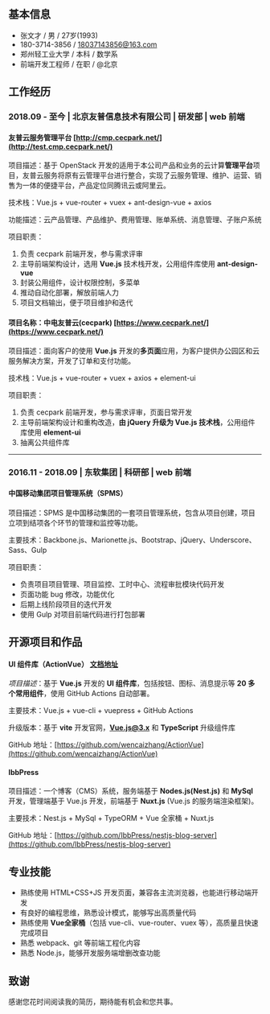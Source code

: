 
## 基本信息

+ 张文才 / 男 / 27岁(1993)
+ 180-3714-3856 / <a href="mailto:18037143856@163.com">18037143856@163.com</a>
+ 郑州轻工业大学 / 本科 / 数学系
+ 前端开发工程师 / 在职 / @北京


## 工作经历

### 2018.09 - 至今 | 北京友普信息技术有限公司 | 研发部 | web 前端

#### 友普云服务管理平台 [http://cmp.cecpark.net/](http://test.cmp.cecpark.net/)

项目描述：基于 OpenStack 开发的适用于本公司产品和业务的云计算**管理平台**项目，友普云服务将原有云管理平台进行整合，实现了云服务管理、维护、运营、销售为一体的便捷平台，产品定位同腾讯云或阿里云。

技术栈：Vue.js + vue-router + vuex + ant-design-vue + axios

功能描述：云产品管理、产品维护、费用管理、账单系统、消息管理、子账户系统

项目职责：

1. 负责 cecpark 前端开发，参与需求评审
2. 主导前端架构设计，选用 **Vue.js** 技术栈开发，公用组件库使用 **ant-design-vue**
3. 封装公用组件，设计权限控制，多菜单
4. 推动自动化部署，解放前端人力
5. 项目文档输出，便于项目维护和迭代

#### 项目名称：中电友普云(cecpark) [https://www.cecpark.net/](https://www.cecpark.net/)

项目描述：面向客户的使用 **Vue.js** 开发的**多页面**应用，为客户提供办公园区和云服务解决方案，开发了订单和支付功能。

技术栈：Vue.js + vue-router + vuex + axios + element-ui

项目职责：

1. 负责 cecpark 前端开发，参与需求评审，页面日常开发
2. 主导前端架构设计和重构改造，**由 jQuery 升级为 Vue.js 技术栈**，公用组件库使用 **element-ui**
3. 抽离公共组件库

---

### 2016.11 - 2018.09 | 东软集团 | 科研部 | web 前端

#### 中国移动集团项目管理系统（SPMS）

项目描述：SPMS 是中国移动集团的一套项目管理系统，包含从项目创建，项目立项到结项各个环节的管理和监控等功能。

主要技术：Backbone.js、Marionette.js、Bootstrap、jQuery、Underscore、Sass、Gulp

项目职责：

+ 负责项目项目管理、项目监控、工时中心、流程审批模块代码开发
+ 页面功能 bug 修改，功能优化
+ 后期上线阶段项目的迭代开发
+ 使用 Gulp 对项目前端代码进行打包部署

## 开源项目和作品

#### UI 组件库（ActionVue） [文档地址](https://coolfe.fun/ActionVue/)

*项目描述*：基于 **Vue.js** 开发的 **UI 组件库**，包括按钮、图标、消息提示等 **20 多个常用组件**，使用 GitHub Actions 自动部署。

主要技术：Vue.js + vue-cli + vuepress + GitHub Actions

升级版本：基于 **vite** 开发官网，**Vue.js@3.x** 和 **TypeScript** 升级组件库

GitHub 地址：[https://github.com/wencaizhang/ActionVue](https://github.com/wencaizhang/ActionVue)

#### IbbPress

项目描述：一个博客（CMS）系统，服务端基于 **Nodes.js(Nest.js)** 和 **MySql** 开发，管理端基于 Vue.js 开发，前端基于 **Nuxt.js** (Vue.js 的服务端渲染框架)。

主要技术：Nest.js + MySql + TypeORM + Vue 全家桶 + Nuxt.js

GitHub 地址：[https://github.com/IbbPress/nestjs-blog-server](https://github.com/IbbPress/nestjs-blog-server)



## 专业技能

- 熟练使用 HTML+CSS+JS 开发页面，兼容各主流浏览器，也能进行移动端开发
- 有良好的编程思维，熟悉设计模式，能够写出高质量代码
- 熟练使用 **Vue全家桶**（包括 vue-cli、vue-router、vuex 等），高质量且快速完成项目
- 熟悉 webpack、git 等前端工程化内容
- 熟悉 Node.js，能够开发服务端增删改查功能


## 致谢

感谢您花时间阅读我的简历，期待能有机会和您共事。
